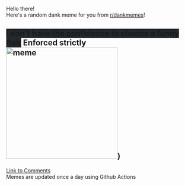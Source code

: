 Hello there! <br>Here's a random dank meme for you from [r/dankmemes](https://reddit.com/r/dankmemes)!<br>
## <span style="background-color: #24292e">I don't have the confidence to choose a funny flair</span> Enforced strictly<br><img src="https://i.redd.it/84njpfim0d261.jpg" alt="meme" width="300"/>)<br>
[Link to Comments](https://reddit.com/r/dankmemes/comments/k3ttmf/enforced_strictly/)<br>
Memes are updated once a day using Github Actions